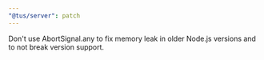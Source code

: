 ```yaml
---
"@tus/server": patch
---
```


Don't use AbortSignal.any to fix memory leak in older Node.js versions and to not break version support.

